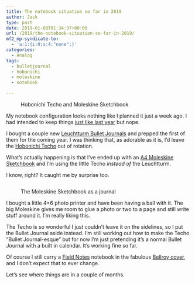 ```yaml
---
title: The notebook situation so far in 2019
author: Jack
type: post
date: 2019-01-08T01:34:37+00:00
url: /2019/the-notebook-situation-so-far-in-2019/
mf2_mp-syndicate-to:
  - 'a:1:{i:0;s:4:"none";}'
categories:
  - Analog
tags:
  - bulletjournal
  - hobonichi
  - moleskine
  - notebook

---
```

<figure class="wp-block-image"><img src="/wp-content/uploads/2019/01/DSCF3106-2-966x1024.jpg" alt="" class="wp-image-2311" srcset="/wp-content/uploads/2019/01/DSCF3106-2.jpg 966w, /wp-content/uploads/2019/01/DSCF3106-2-283x300.jpg 283w, /wp-content/uploads/2019/01/DSCF3106-2-768x814.jpg 768w, /wp-content/uploads/2019/01/DSCF3106-2-750x795.jpg 750w" sizes="(max-width: 966px) 100vw, 966px" /><figcaption>Hobonichi Techo and Moleskine Sketchbook</figcaption></figure> 

My notebook configuration looks nothing like I planned it just a week ago. I had intended to keep things [just like last year][1] but nope.

I bought a couple new [Leuchtturm Bullet Journals][2] and prepped the first of them for the coming year. I was thinking that, as adorable as it is, I&#8217;d leave the [Hobonichi Techo][3] out of rotation.

What&#8217;s actually happening is that I&#8217;ve ended up with an [A4 Moleskine Sketchbook][4] and I&#8217;m using the little Techo _instead of_ the Leuchtturm.

I know, right? It caught me by surprise too.<figure class="wp-block-image">

<img src="/wp-content/uploads/2019/01/DSCF3107-1024x683.jpg" alt="" class="wp-image-2312" srcset="/wp-content/uploads/2019/01/DSCF3107.jpg 1024w, /wp-content/uploads/2019/01/DSCF3107-300x200.jpg 300w, /wp-content/uploads/2019/01/DSCF3107-768x512.jpg 768w, /wp-content/uploads/2019/01/DSCF3107-750x500.jpg 750w" sizes="(max-width: 1024px) 100vw, 1024px" /><figcaption>The Moleskine Sketchbook as a journal</figcaption></figure> 

I bought a little 4&#215;6 photo printer and have been having a ball with it. The big Moleskine gives me room to glue a photo or two to a page and still write stuff around it. I&#8217;m really liking this.

The Techo is so wonderful I just couldn&#8217;t leave it on the sidelines, so I put the Bullet Journal aside instead. I&#8217;m still working out how to make the Techo &#8220;Bullet Journal-esque&#8221; but for now I&#8217;m just pretending it&#8217;s a normal Bullet Journal with a built in calendar. It&#8217;s working fine so far.

Of course I still carry a [Field Notes][5] notebook in the fabulous [Bellroy cover][6], and I don&#8217;t expect that to ever change.

Let&#8217;s see where things are in a couple of months.

 [1]: https://jack.baty.net/2017/paper-notebook-intentions-for-2018/
 [2]: https://www.gouletpens.com/products/leuchtturm1917-bullet-journal-a5-notebook-black?variant=11884716097579
 [3]: https://www.1101.com/store/techo/en/
 [4]: https://www.amazon.com/gp/product/886293193X/
 [5]: https://fieldnotesbrand.com/
 [6]: https://bellroy.com/products/field-notes-notebook-cover-mini/leather/charcoal#image-2